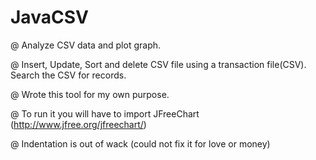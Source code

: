 # JavaCSV

@ Analyze CSV data and plot graph.

@ Insert, Update, Sort and delete CSV file using a transaction file(CSV). Search the CSV for records. 

@ Wrote this tool for my own purpose. 

@ To run it you will have to import  JFreeChart (http://www.jfree.org/jfreechart/)

@ Indentation is out of wack (could not fix it for love or money)
